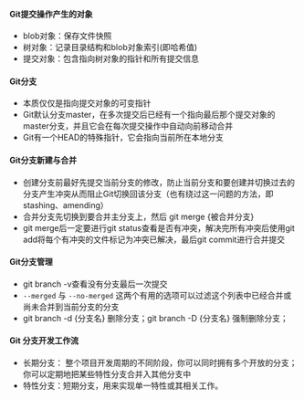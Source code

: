 #### Git提交操作产生的对象

- blob对象：保存文件快照
- 树对象：记录目录结构和blob对象索引(即哈希值)
- 提交对象：包含指向树对象的指针和所有提交信息

#### Git分支

- 本质仅仅是指向提交对象的可变指针
- Git默认分支master，在多次提交后已经有一个指向最后那个提交对象的master分支，并且它会在每次提交操作中自动向前移动合并
- Git有一个HEAD的特殊指针，它会指向当前所在本地分支

#### Git分支新建与合并

- 创建分支前最好先提交当前分支的修改，防止当前分支和要创建并切换过去的分支产生冲突从而阻止Git切换回该分支（也有绕过这一问题的方法，即stashing、amending）
- 合并分支先切换到要合并主分支上，然后 git merge {被合并分支} 
- git merge后一定要进行git status查看是否有冲突，解决完所有冲突后使用git add将每个有冲突的文件标记为冲突已解决，最后git commit进行合并提交

#### Git分支管理

- git branch -v查看没有分支最后一次提交
-  `--merged` 与 `--no-merged` 这两个有用的选项可以过滤这个列表中已经合并或尚未合并到当前分支的分支 
- git branch -d {分支名} 删除分支；git branch -D {分支名} 强制删除分支；

#### Git 分支开发工作流

- 长期分支： 整个项目开发周期的不同阶段，你可以同时拥有多个开放的分支；你可以定期地把某些特性分支合并入其他分支中 
- 特性分支：短期分支，用来实现单一特性或其相关工作。